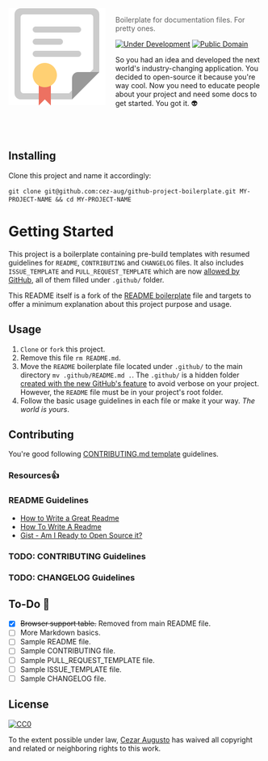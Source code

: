 <img src="diploma.png" align="left" width="192px" height="192px"/>
<img align="left" width="0" height="192px" hspace="10"/>

> Boilerplate for documentation files. For pretty ones. 

[![Under Development](https://img.shields.io/badge/under-development-orange.svg)](https://github.com/cez-aug/github-project-template) [![Public Domain](https://img.shields.io/badge/public-domain-lightgrey.svg)](https://creativecommons.org/publicdomain/zero/1.0/)

So you had an idea and developed the next world's industry-changing application. You decided to open-source it because you're way cool. Now you need to educate people about your project and need some docs to get started. You got it. :alien:

<br>
<br>

## Installing

Clone this project and name it accordingly:

```
git clone git@github.com:cez-aug/github-project-boilerplate.git MY-PROJECT-NAME && cd MY-PROJECT-NAME

```

# Getting Started 

This project is a boilerplate containing pre-build templates with resumed guidelines for `README`, `CONTRIBUTING` and `CHANGELOG` files. It also includes `ISSUE_TEMPLATE` and `PULL_REQUEST_TEMPLATE` which are now [allowed by GitHub](https://github.com/blog/2111-issue-and-pull-request-templates), all of them filled under `.github/` folder. 

This README itself is a fork of the [README boilerplate]() file and targets to offer a minimum explanation about this project purpose and usage. 

## Usage 

1. `Clone` or `fork` this project.
2. Remove this file `rm README.md`.
3. Move the `README` boilerplate file located under `.github/` to the main directory `mv .github/README.md .`. The `.github/` is a hidden folder [created with the new GitHub's feature](https://github.com/blog/2111-issue-and-pull-request-templates) to avoid verbose on your project. However, the `README` file must be in your project's root folder.
4. Follow the basic usage guidelines in each file or make it your way. *The world is yours*.

## Contributing 

You're good following [CONTRIBUTING.md template](.github/CONTRIBUTING.md) guidelines.

### Resources:thumbsup:

### README Guidelines 
* [How to Write a Great Readme](https://robots.thoughtbot.com/how-to-write-a-great-readme)
* [How To Write A Readme](http://jfhbrook.github.io/2011/11/09/readmes.html)
* [Gist - Am I Ready to Open Source it?](https://gist.github.com/PurpleBooth/6f1ba788bf70fb501439#file-am-i-ready-to-open-source-this-md)

### TODO: CONTRIBUTING Guidelines

### TODO: CHANGELOG Guidelines

## To-Do :man:
- [x] ~~Browser support table.~~ Removed from main README file.
- [ ] More Markdown basics.
- [ ] Sample README file.
- [ ] Sample CONTRIBUTING file.
- [ ] Sample PULL_REQUEST_TEMPLATE file.
- [ ] Sample ISSUE_TEMPLATE file.
- [ ] Sample CHANGELOG file.

## License 
[![CC0](https://i.creativecommons.org/p/zero/1.0/88x31.png)](https://creativecommons.org/publicdomain/zero/1.0/)

To the extent possible under law, [Cezar Augusto](http://cezar.work) has waived all copyright and related or neighboring rights to this work.